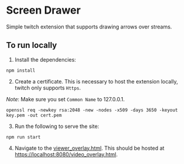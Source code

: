 # Screen Drawer

Simple twitch extension that supports drawing arrows over streams.

## To run locally

1. Install the dependencies:

```
npm install
```

2. Create a certificate. This is necessary to host the extension locally, twitch only supports ```Https```.

*Note*: Make sure you set ```Common Name``` to 127.0.0.1.

```
openssl req -newkey rsa:2048 -new -nodes -x509 -days 3650 -keyout key.pem -out cert.pem
```

3. Run the following to serve the site:

```
npm run start
```

4. Navigate to the [viewer_overlay.html](./src/video_overlay.html). This should be hosted at [https://localhost:8080/video_overlay.html](https://localhost:8080/video_overlay.html).